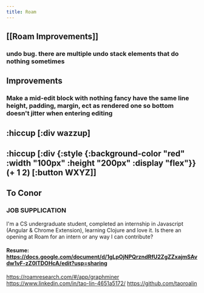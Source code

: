 ```yaml
---
title: Roam
---
```


## [[Roam Improvements]]
### undo bug. there are multiple undo stack elements that do nothing sometimes

## Improvements
### Make a mid-edit block with nothing fancy have the same line height, padding, margin, ect as rendered one so bottom doesn't jitter when entering editing

## :hiccup [:div wazzup]

## :hiccup [:div {:style {:background-color "red" :width "100px" :height "200px" :display "flex"}} (+ 1 2) [:button WXYZ]]

## To Conor
### JOB SUPPLICATION
I'm a CS undergraduate student, completed an internship in Javascript (Angular & Chrome Extension), learning Clojure and love it. Is there an opening at Roam for an intern or any way I can contribute?
#### Resume: https://docs.google.com/document/d/1gLpOjNPQrzndRfU2ZgZZxajmSAvdw1vF-zZ0lTDOHcA/edit?usp=sharing
https://roamresearch.com/#/app/graphminer
https://www.linkedin.com/in/tao-lin-4651a5172/
https://github.com/taoroalin
